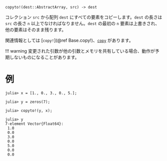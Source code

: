 ```
copyto!(dest::AbstractArray, src) -> dest
```

コレクション `src` から配列 `dest` にすべての要素をコピーします。`dest` の長さは `src` の長さ `n` 以上でなければなりません。`dest` の最初の `n` 要素は上書きされ、他の要素はそのまま残ります。

関連情報としては [`copy!`](@ref Base.copy!)、[`copy`](@ref) があります。

!!! warning
    変更された引数が他の引数とメモリを共有している場合、動作が予期しないものになることがあります。


# 例

```jldoctest
julia> x = [1., 0., 3., 0., 5.];

julia> y = zeros(7);

julia> copyto!(y, x);

julia> y
7-element Vector{Float64}:
 1.0
 0.0
 3.0
 0.0
 5.0
 0.0
 0.0
```
